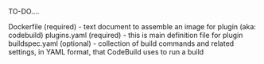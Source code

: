 TO-DO....

Dockerfile (required) - text document to assemble an image for plugin (aka: codebuild)
plugins.yaml (required) - this is main definition file for plugin
buildspec.yaml (optional) - collection of build commands and related settings, in YAML format, that CodeBuild uses to run a build
